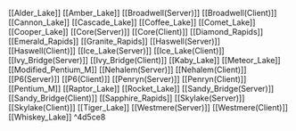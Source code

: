 [[Alder_Lake]]
[[Amber_Lake]]
[[Broadwell(Server)]]
[[Broadwell(Client)]]
[[Cannon_Lake]]
[[Cascade_Lake]]
[[Coffee_Lake]]
[[Comet_Lake]]
[[Cooper_Lake]]
[[Core(Server)]]
[[Core(Client)]]
[[Diamond_Rapids]]
[[Emerald_Rapids]]
[[Granite_Rapids]]
[[Haswell(Server)]]
[[Haswell(Client)]]
[[Ice_Lake(Server)]]
[[Ice_Lake(Client)]]
[[Ivy_Bridge(Server)]]
[[Ivy_Bridge(Client)]]
[[Kaby_Lake]]
[[Meteor_Lake]]
[[Modified_Pentium_M]]
[[Nehalem(Server)]]
[[Nehalem(Client)]]
[[P6(Server)]]
[[P6(Client)]]
[[Penryn(Server)]]
[[Penryn(Client)]]
[[Pentium_M]]
[[Raptor_Lake]]
[[Rocket_Lake]]
[[Sandy_Bridge(Server)]]
[[Sandy_Bridge(Client)]]
[[Sapphire_Rapids]]
[[Skylake(Server)]]
[[Skylake(Client)]]
[[Tiger_Lake]]
[[Westmere(Server)]]
[[Westmere(Client)]]
[[Whiskey_Lake]] ^4d5ce8